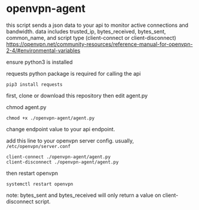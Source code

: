 # openvpn-agent

this script sends a json data to your api to monitor active connections and bandwidth.
data includes trusted_ip, bytes_received, bytes_sent, common_name, and script type (client-connect or client-disconnect)
https://openvpn.net/community-resources/reference-manual-for-openvpn-2-4/#environmental-variables

ensure python3 is installed

requests python package is required for calling the api
```
pip3 install requests
```

first, clone or download this repository then edit agent.py

chmod agent.py
```
chmod +x ./openvpn-agent/agent.py
```

change endpoint value to your api endpoint.

add this line to your openvpn server config. usually, `/etc/openvpn/server.conf`
```
client-connect ./openvpn-agent/agent.py
client-disconnect ./openvpn-agent/agent.py
```
then restart openvpn
```
systemctl restart openvpn
```

note: bytes_sent and bytes_received will only return a value on client-disconnect script.
